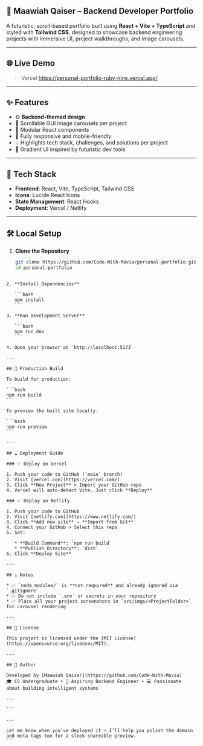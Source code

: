 ## 💼 Maawiah Qaiser – Backend Developer Portfolio

A futuristic, scroll-based portfolio built using **React + Vite + TypeScript** and styled with **Tailwind CSS**, designed to showcase backend engineering projects with immersive UI, project walkthroughs, and image carousels.

---

## 🌐 Live Demo

> Vercel https://personal-portfolio-ruby-nine.vercel.app/

---

## ✨ Features

- ⚙️ **Backend-themed design**
- 🧠 Scrollable GUI image carousels per project
- 🧩 Modular React components
- 📱 Fully responsive and mobile-friendly
- 💡 Highlights tech stack, challenges, and solutions per project
- 🌈 Gradient UI inspired by futuristic dev tools

---

## 🔧 Tech Stack

- **Frontend**: React, Vite, TypeScript, Tailwind CSS
- **Icons**: Lucide React Icons
- **State Management**: React Hooks
- **Deployment**: Vercel / Netlify

---

## 🛠️ Local Setup

1. **Clone the Repository**
   ```bash
   git clone https://github.com/Code-With-Mavia/personal-portfolio.git
   cd personal-portfolio
````

2. **Install Dependencies**

   ```bash
   npm install
   ```

3. **Run Development Server**

   ```bash
   npm run dev
   ```

4. Open your browser at `http://localhost:5173`

---

## 🚀 Production Build

To build for production:

```bash
npm run build
```

To preview the built site locally:

```bash
npm run preview
```

---

## ☁️ Deployment Guide

### ✅ Deploy on Vercel

1. Push your code to GitHub (`main` branch)
2. Visit [vercel.com](https://vercel.com/)
3. Click **New Project** > Import your GitHub repo
4. Vercel will auto-detect Vite. Just click **Deploy**

### ✅ Deploy on Netlify

1. Push your code to GitHub
2. Visit [netlify.com](https://www.netlify.com/)
3. Click **Add new site** → **Import from Git**
4. Connect your GitHub > Select this repo
5. Set:

   * **Build Command**: `npm run build`
   * **Publish Directory**: `dist`
6. Click **Deploy Site**

---

## ⚠️ Notes

* ✅ `node_modules/` is **not required** and already ignored via `.gitignore`
* ✅ Do not include `.env` or secrets in your repository
* ✅ Place all your project screenshots in `src/imgs/<ProjectFolder>` for carousel rendering

---

## 🧾 License

This project is licensed under the [MIT License](https://opensource.org/licenses/MIT).

---

## 🙌 Author

Developed by [Maawiah Qaiser](https://github.com/Code-With-Mavia)
🎓 CS Undergraduate • 🧠 Aspiring Backend Engineer • 💻 Passionate about building intelligent systems

---

```

---

Let me know when you’ve deployed it — I’ll help you polish the domain and meta tags too for a sleek shareable preview.
```
